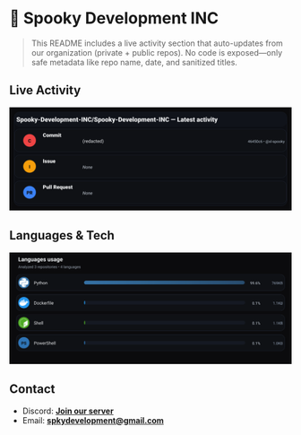 # 👻 Spooky Development INC

> This README includes a live activity section that auto-updates from our organization (private + public repos). No code is exposed—only safe metadata like repo name, date, and sanitized titles.

## Live Activity
![Repo Snapshot](./assets/repo-snapshot.svg?v=0f92774b2a)

## Languages & Tech
![Languages Usage](./assets/languages.svg?v=70dde2775b)

## Contact
- Discord: **[Join our server](https://discord.gg/XYspZgEEJb)**
- Email: **spkydevelopment@gmail.com**
